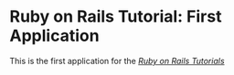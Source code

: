 # Ruby on Rails Tutorial: First Application

This is the first application for the [*Ruby on Rails Tutorials*](http://railstutorial.org)